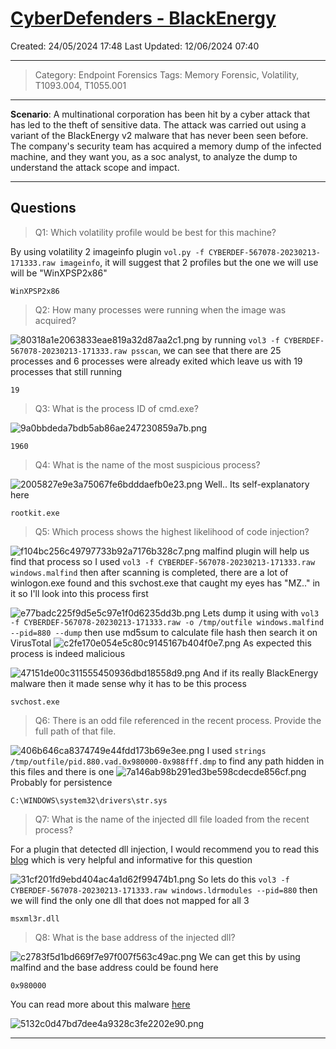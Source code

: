 # [CyberDefenders - BlackEnergy](https://cyberdefenders.org/blueteam-ctf-challenges/blackenergy/)
Created: 24/05/2024 17:48
Last Updated: 12/06/2024 07:40
* * *
>Category: Endpoint Forensics
>Tags: Memory Forensic, Volatility, T1093.004, T1055.001
* * *
**Scenario**:
A multinational corporation has been hit by a cyber attack that has led to the theft of sensitive data. The attack was carried out using a variant of the BlackEnergy v2 malware that has never been seen before. The company's security team has acquired a memory dump of the infected machine, and they want you, as a soc analyst, to analyze the dump to understand the attack scope and impact.
* * *
## Questions
> Q1: Which volatility profile would be best for this machine?

By using volatility 2 imageinfo plugin `vol.py -f CYBERDEF-567078-20230213-171333.raw imageinfo`, it will suggest that 2 profiles but the one we will use will be "WinXPSP2x86"
```
WinXPSP2x86
```

> Q2: How many processes were running when the image was acquired?

![80318a1e2063833eae819a32d87aa2c1.png](/resources/80318a1e2063833eae819a32d87aa2c1.png)
by running `vol3 -f CYBERDEF-567078-20230213-171333.raw psscan`, we can see that there are 25 processes and 6 processes were already exited which leave us with 19 processes that still running
```
19
```

> Q3: What is the process ID of cmd.exe?

![9a0bbdeda7bdb5ab86ae247230859a7b.png](/resources/9a0bbdeda7bdb5ab86ae247230859a7b.png)
```
1960
```

> Q4: What is the name of the most suspicious process?

![2005827e9e3a75067fe6bdddaefb0e23.png](/resources/2005827e9e3a75067fe6bdddaefb0e23.png)
Well.. Its self-explanatory here
```
rootkit.exe
```

> Q5: Which process shows the highest likelihood of code injection?

![f104bc256c49797733b92a7176b328c7.png](/resources/f104bc256c49797733b92a7176b328c7.png)
malfind plugin will help us find that process so I used `vol3 -f CYBERDEF-567078-20230213-171333.raw windows.malfind` then after scanning is completed, there are a lot of winlogon.exe found and this svchost.exe that caught my eyes has "MZ.." in it so I'll look into this process first

![e77badc225f9d5e5c97e1f0d6235dd3b.png](/resources/e77badc225f9d5e5c97e1f0d6235dd3b.png)
Lets dump it using with `vol3 -f CYBERDEF-567078-20230213-171333.raw -o /tmp/outfile windows.malfind --pid=880 --dump` then use md5sum to calculate file hash then search it on VirusTotal
![c2fe170e054e5c80c9145167b404f0e7.png](/resources/c2fe170e054e5c80c9145167b404f0e7.png)
As expected this process is indeed malicious

![47151de00c311555450936dbd18558d9.png](/resources/47151de00c311555450936dbd18558d9.png)
And if its really BlackEnergy malware then it made sense why it has to be this process
```
svchost.exe
```

> Q6: There is an odd file referenced in the recent process. Provide the full path of that file.

![406b646ca8374749e44fdd173b69e3ee.png](/resources/406b646ca8374749e44fdd173b69e3ee.png)
I used `strings /tmp/outfile/pid.880.vad.0x980000-0x988fff.dmp` to find any path hidden in this files and there is one
![7a146ab98b291ed3be598cdecde856cf.png](/resources/7a146ab98b291ed3be598cdecde856cf.png)
Probably for persistence
```
C:\WINDOWS\system32\drivers\str.sys
```

> Q7: What is the name of the injected dll file loaded from the recent process?

For a plugin that detected dll injection, I would recommend you to read this [blog](https://imphash.medium.com/windows-process-internals-a-few-concepts-to-know-before-jumping-on-memory-forensics-part-2-4f45022fb1f8) which is very helpful and informative for this question

![31cf201fd9ebd404ac4a1d62f99474b1.png](/resources/31cf201fd9ebd404ac4a1d62f99474b1.png)
So lets do this `vol3 -f CYBERDEF-567078-20230213-171333.raw windows.ldrmodules --pid=880` then we will find the only one dll that does not mapped for all 3 
```
msxml3r.dll
```

> Q8: What is the base address of the injected dll?

![c2783f5d1bd669f7e97f007f563c49ac.png](/resources/c2783f5d1bd669f7e97f007f563c49ac.png)
We can get this by using malfind and the base address could be found here
```
0x980000
```


You can read more about this malware [here](https://attack.mitre.org/software/S0089/)

![5132c0d47bd7dee4a9328c3fe2202e90.png](/resources/5132c0d47bd7dee4a9328c3fe2202e90.png)
* * *
